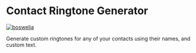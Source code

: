 # Contact Ringtone Generator
[![boswelja](https://circleci.com/gh/boswelja/ContactRingtoneGenerator.svg?style=shield)](https://circleci.com/gh/boswelja/ContactRingtoneGenerator)

Generate custom ringtones for any of your contacts using their names, and custom text.
